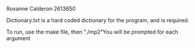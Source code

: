 Roxanne Calderon
2613650

Dictionary.txt is a hard coded dictionary for the program, and is required.

To run, use the make file, then "./mp2"You will be prompted for each argument